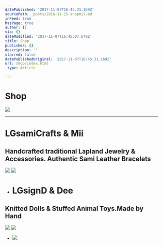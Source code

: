 ```yaml
---
datePublished: '2017-11-07T16:45:31.169Z'
sourcePath: _posts/2016-11-15-shopmii.md
inFeed: true
hasPage: true
author: []
via: {}
dateModified: '2017-11-07T16:45:07.679Z'
title: Shop
publisher: {}
description: ''
starred: false
datePublishedOriginal: '2017-11-07T16:45:31.169Z'
url: shop/index.html
_type: Article

---
```

# **Shop**
![](https://the-grid-user-content.s3-us-west-2.amazonaws.com/28b41c7b-f21b-4773-968e-85c3f2dd961c.jpg)

---

# **LGsamiCrafts & Mii**

## Handcrafted traditional Lapland Jewelry & Accessories. Authentic Sami Leather Bracelets
![](https://the-grid-user-content.s3-us-west-2.amazonaws.com/f27959a9-de6c-49e7-8927-351d748f3182.jpg)
![](https://the-grid-user-content.s3-us-west-2.amazonaws.com/6813b137-c5d3-4e94-9e14-50a1779d7334.png)

* # **LGsignD & Dee**

## Knitted Dolls & Stuffed Animal Toys.Made by Hand
![](https://the-grid-user-content.s3-us-west-2.amazonaws.com/fdd398a7-4353-4ced-8dee-a5f0cdc39ec1.jpg)
![](https://the-grid-user-content.s3-us-west-2.amazonaws.com/eafb7699-032b-4fbe-b8eb-3e29b14cd357.png)

* ![](https://the-grid-user-content.s3-us-west-2.amazonaws.com/106181c0-b85e-4389-b4ab-13263bf1acbe.png)